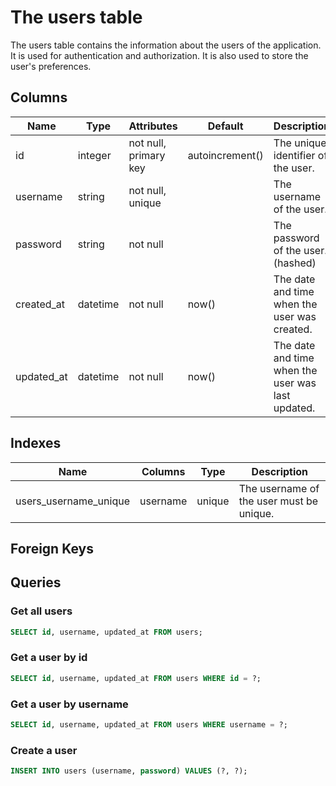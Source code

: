 # The users table

The users table contains the information about the users of the application. It is used for authentication and authorization. It is also used to store the user's preferences.

## Columns

| Name       | Type     | Attributes            | Default         | Description                                       |
| ---------- | -------- | --------------------- | --------------- | ------------------------------------------------- |
| id         | integer  | not null, primary key | autoincrement() | The unique identifier of the user.                |
| username   | string   | not null, unique      |                 | The username of the user.                         |
| password   | string   | not null              |                 | The password of the user. (hashed)                |
| created_at | datetime | not null              | now()           | The date and time when the user was created.      |
| updated_at | datetime | not null              | now()           | The date and time when the user was last updated. |

## Indexes

| Name                  | Columns  | Type   | Description                              |
| --------------------- | -------- | ------ | ---------------------------------------- |
| users_username_unique | username | unique | The username of the user must be unique. |

## Foreign Keys

## Queries

### Get all users

```sql
SELECT id, username, updated_at FROM users;
```

### Get a user by id

```sql
SELECT id, username, updated_at FROM users WHERE id = ?;
```

### Get a user by username

```sql
SELECT id, username, updated_at FROM users WHERE username = ?;
```

### Create a user

```sql
INSERT INTO users (username, password) VALUES (?, ?);
```
